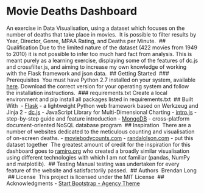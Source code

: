 # Movie Deaths Dashboard  

An exercise in Data Visualisation, using a dataset which focuses on the number of deaths that take place in movies.  It is possible to filter results by Year, Director, Genre, MPAA Rating, and Deaths per Minute.  ## Qualification Due to the limited nature of the dataset (422 movies from 1949 to 2010) it is not possible to infer too much hard fact from analysis. This is meant purely as a learning exercise, displaying some of the features of dc.js and crossfilter.js, and aiming to increase my own knowledge of working with the Flask framework and json data.  ## Getting Started  ### Prerequisites  You must have Python 2.7 installed on your system, available [here](https://www.python.org/). Download the correct version for your operating system and follow the installation instructions.  ### requirements.txt Create a local environment and pip install all packages listed in requirements.txt  ## Built With  - [Flask](http://flask.pocoo.org/) - a lightweight Python web framework based on Werkzeug and Jinja 2 - [dc.js](https://dc-js.github.io/dc.js/) - JavaScript Library for Multi-Dimensional Charting - [intro.js](http://introjs.com) - step-by-step guide and feature introduction - [MongoDB](https://www.mongodb.com/) - cross-platform document-oriented NoSQL database program  ## Inspiration  There are a number of websites dedicated to the meticulous counting and visualisation of on-screen deaths. - [moviebodycounts.com](http://www.moviebodycounts.com/) - [randalolson.com](http://www.randalolson.com/2013/12/31/deadliest-films-of-all-time-by-on-screen-death-counts/) - put this dataset together  The greatest amount of credit for the inspiration for this dashboard goes to [ramiro.org](http://ramiro.org/notebook/movie-body-counts/) who created a broadly similar visualisation using different technologies with which I am not familiar (pandas, NumPy and matplotlib).  ## Testing Manual testing was undertaken for every feature of the website and satisfactorily passed.  ## Authors  Brendan Long  ## License  This project is licensed under the MIT License  ## Acknowledgments - [Start Bootstrap - Agency Theme](https://startbootstrap.com/template-overviews/agency/)
